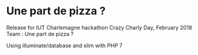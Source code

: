 # Une part de pizza ?

Release for IUT Charlemagne hackathon Crazy Charly Day, February 2018
Team : Une part de pizza ?

Using illuminate/database and slim with PHP 7
